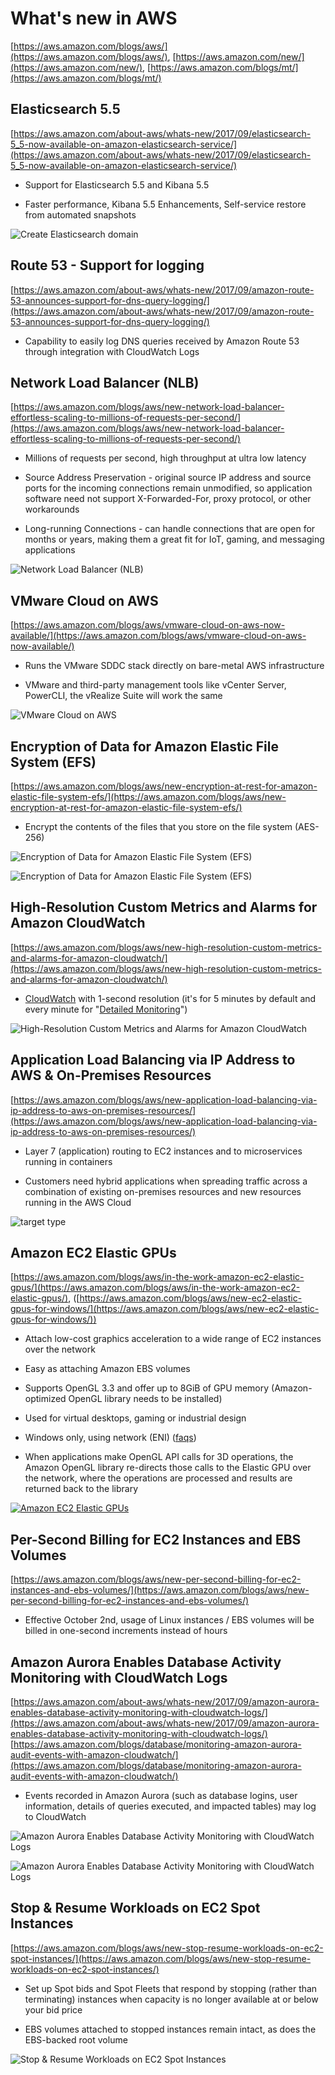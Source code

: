 # What's new in AWS

[https://aws.amazon.com/blogs/aws/](https://aws.amazon.com/blogs/aws/), [https://aws.amazon.com/new/](https://aws.amazon.com/new/), [https://aws.amazon.com/blogs/mt/](https://aws.amazon.com/blogs/mt/)

## Elasticsearch 5.5

[https://aws.amazon.com/about-aws/whats-new/2017/09/elasticsearch-5_5-now-available-on-amazon-elasticsearch-service/](https://aws.amazon.com/about-aws/whats-new/2017/09/elasticsearch-5_5-now-available-on-amazon-elasticsearch-service/)

* Support for Elasticsearch 5.5 and Kibana 5.5

* Faster performance, Kibana 5.5 Enhancements, Self-service restore from automated snapshots

![Create Elasticsearch domain](https://raw.githubusercontent.com/awsugcz/awsug.cz/master/static/presentations/2017-09-20/img/Create_Elasticsearch_domain.png "Create Elasticsearch domain")

## Route 53 - Support for logging

[https://aws.amazon.com/about-aws/whats-new/2017/09/amazon-route-53-announces-support-for-dns-query-logging/](https://aws.amazon.com/about-aws/whats-new/2017/09/amazon-route-53-announces-support-for-dns-query-logging/)

* Capability to easily log DNS queries received by Amazon Route 53 through integration with CloudWatch Logs

## Network Load Balancer (NLB)

[https://aws.amazon.com/blogs/aws/new-network-load-balancer-effortless-scaling-to-millions-of-requests-per-second/](https://aws.amazon.com/blogs/aws/new-network-load-balancer-effortless-scaling-to-millions-of-requests-per-second/)

* Millions of requests per second, high throughput at ultra low latency

* Source Address Preservation - original source IP address and source ports for the incoming connections remain unmodified, so application software need not support X-Forwarded-For, proxy protocol, or other workarounds

* Long-running Connections - can handle connections that are open for months or years, making them a great fit for IoT, gaming, and messaging applications

![Network Load Balancer (NLB)](https://media.amazonwebservices.com/blog/2017/nlb_choose_type_2.png "Network Load Balancer (NLB)")

## VMware Cloud on AWS

[https://aws.amazon.com/blogs/aws/vmware-cloud-on-aws-now-available/](https://aws.amazon.com/blogs/aws/vmware-cloud-on-aws-now-available/)

* Runs the VMware SDDC stack directly on bare-metal AWS infrastructure

* VMware and third-party management tools like vCenter Server, PowerCLI, the vRealize Suite will work the same

![VMware Cloud on AWS](https://media.amazonwebservices.com/blog/2017/vmware_aws_wide_slide_2.png "VMware Cloud on AWS")

## Encryption of Data for Amazon Elastic File System (EFS)

[https://aws.amazon.com/blogs/aws/new-encryption-at-rest-for-amazon-elastic-file-system-efs/](https://aws.amazon.com/blogs/aws/new-encryption-at-rest-for-amazon-elastic-file-system-efs/)

* Encrypt the contents of the files that you store on the file system (AES-256)

![Encryption of Data for Amazon Elastic File System (EFS)](https://media.amazonwebservices.com/blog/2017/efs_set_ear_3.png "Encryption of Data for Amazon Elastic File System (EFS)")

![Encryption of Data for Amazon Elastic File System (EFS)](https://media.amazonwebservices.com/blog/2017/efs_fs_stat_3.png "Encryption of Data for Amazon Elastic File System (EFS)")

## High-Resolution Custom Metrics and Alarms for Amazon CloudWatch

[https://aws.amazon.com/blogs/aws/new-high-resolution-custom-metrics-and-alarms-for-amazon-cloudwatch/](https://aws.amazon.com/blogs/aws/new-high-resolution-custom-metrics-and-alarms-for-amazon-cloudwatch/)

* [CloudWatch](http://aws.amazon.com/cloudwatch/) with 1-second resolution (it's for 5 minutes by default and every minute for "[Detailed Monitoring](https://aws.amazon.com/blogs/aws/amazon-cloudwatch-basic-monitoring-for-ec2-at-no-charge/)")

![High-Resolution Custom Metrics and Alarms for Amazon CloudWatch](https://media.amazonwebservices.com/blog/2017/cwhr_graph_zoom_1.png "High-Resolution Custom Metrics and Alarms for Amazon CloudWatch")

## Application Load Balancing via IP Address to AWS & On-Premises Resources

[https://aws.amazon.com/blogs/aws/new-application-load-balancing-via-ip-address-to-aws-on-premises-resources/](https://aws.amazon.com/blogs/aws/new-application-load-balancing-via-ip-address-to-aws-on-premises-resources/)

* Layer 7 (application) routing to EC2 instances and to microservices running in containers

* Customers need hybrid applications when spreading traffic across a combination of existing on-premises resources and new resources running in the AWS Cloud

![target type](https://media.amazonwebservices.com/blog/2017/alb_target_type_2.png "target type")

## Amazon EC2 Elastic GPUs

[https://aws.amazon.com/blogs/aws/in-the-work-amazon-ec2-elastic-gpus/](https://aws.amazon.com/blogs/aws/in-the-work-amazon-ec2-elastic-gpus/), ([https://aws.amazon.com/blogs/aws/new-ec2-elastic-gpus-for-windows/](https://aws.amazon.com/blogs/aws/new-ec2-elastic-gpus-for-windows/))

* Attach low-cost graphics acceleration to a wide range of EC2 instances over the network

* Easy as attaching Amazon EBS volumes

* Supports OpenGL 3.3 and offer up to 8GiB of GPU memory (Amazon-optimized OpenGL library needs to be installed)

* Used for virtual desktops, gaming or industrial design

* Windows only, using network (ENI) ([faqs](https://aws.amazon.com/ec2/elastic-gpus/faqs/))

* When applications make OpenGL API calls for 3D operations, the Amazon OpenGL library re-directs those calls to the Elastic GPU over the network, where the operations are processed and results are returned back to the library

[![Amazon EC2 Elastic GPUs](https://img.youtube.com/vi/9EUkuH-pgfs/0.jpg)](https://www.youtube.com/watch?v=9EUkuH-pgfs)

## Per-Second Billing for EC2 Instances and EBS Volumes

[https://aws.amazon.com/blogs/aws/new-per-second-billing-for-ec2-instances-and-ebs-volumes/](https://aws.amazon.com/blogs/aws/new-per-second-billing-for-ec2-instances-and-ebs-volumes/)

* Effective October 2nd, usage of Linux instances / EBS volumes will be billed in one-second increments instead of hours

## Amazon Aurora Enables Database Activity Monitoring with CloudWatch Logs

[https://aws.amazon.com/about-aws/whats-new/2017/09/amazon-aurora-enables-database-activity-monitoring-with-cloudwatch-logs/](https://aws.amazon.com/about-aws/whats-new/2017/09/amazon-aurora-enables-database-activity-monitoring-with-cloudwatch-logs/)
[https://aws.amazon.com/blogs/database/monitoring-amazon-aurora-audit-events-with-amazon-cloudwatch/](https://aws.amazon.com/blogs/database/monitoring-amazon-aurora-audit-events-with-amazon-cloudwatch/)

* Events recorded in Amazon Aurora (such as database logins, user information, details of queries executed, and impacted tables) may log to CloudWatch

![Amazon Aurora Enables Database Activity Monitoring with CloudWatch Logs](https://d2908q01vomqb2.cloudfront.net/887309d048beef83ad3eabf2a79a64a389ab1c9f/2017/09/08/Search-Logs.jpg "Amazon Aurora Enables Database Activity Monitoring with CloudWatch Logs")

![Amazon Aurora Enables Database Activity Monitoring with CloudWatch Logs](https://d2908q01vomqb2.cloudfront.net/887309d048beef83ad3eabf2a79a64a389ab1c9f/2017/09/11/Define-Pattern1.jpg "Amazon Aurora Enables Database Activity Monitoring with CloudWatch Logs")

## Stop & Resume Workloads on EC2 Spot Instances

[https://aws.amazon.com/blogs/aws/new-stop-resume-workloads-on-ec2-spot-instances/](https://aws.amazon.com/blogs/aws/new-stop-resume-workloads-on-ec2-spot-instances/)

* Set up Spot bids and Spot Fleets that respond by stopping (rather than terminating) instances when capacity is no longer available at or below your bid price

* EBS volumes attached to stopped instances remain intact, as does the EBS-backed root volume

![Stop & Resume Workloads on EC2 Spot Instances](https://media.amazonwebservices.com/blog/2017/spot_set_stop_1.png "Stop & Resume Workloads on EC2 Spot Instances")
